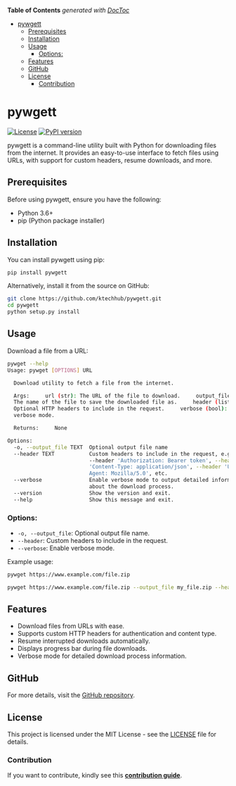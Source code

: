<!-- START doctoc generated TOC please keep comment here to allow auto update -->
<!-- DON'T EDIT THIS SECTION, INSTEAD RE-RUN doctoc TO UPDATE -->
**Table of Contents**  *generated with [DocToc](https://github.com/ktechhub/doctoc)*

<!---toc start-->

* [pywgett](#pywgett)
  * [Prerequisites](#prerequisites)
  * [Installation](#installation)
  * [Usage](#usage)
    * [Options:](#options)
  * [Features](#features)
  * [GitHub](#github)
  * [License](#license)
    * [Contribution](#contribution)

<!---toc end-->

<!-- END doctoc generated TOC please keep comment here to allow auto update -->
# pywgett

[![License](https://img.shields.io/badge/license-MIT-blue.svg)](https://github.com/ktechhub/pywgett/blob/main/LICENSE)
[![PyPI version](https://badge.fury.io/py/pywgett.svg)](https://badge.fury.io/py/pywgett)

pywgett is a command-line utility built with Python for downloading files from the internet. It provides an easy-to-use interface to fetch files using URLs, with support for custom headers, resume downloads, and more.

## Prerequisites
Before using pywgett, ensure you have the following:
- Python 3.6+
- pip (Python package installer)

## Installation
You can install pywgett using pip:

```sh
pip install pywgett
```

Alternatively, install it from the source on GitHub:

```sh
git clone https://github.com/ktechhub/pywgett.git
cd pywgett
python setup.py install
```

## Usage
Download a file from a URL:

```sh
pywget --help
Usage: pywget [OPTIONS] URL

  Download utility to fetch a file from the internet.

  Args:     url (str): The URL of the file to download.     output_file (str):
  The name of the file to save the downloaded file as.     header (list):
  Optional HTTP headers to include in the request.     verbose (bool): Enable
  verbose mode.

  Returns:     None

Options:
  -o, --output_file TEXT  Optional output file name
  --header TEXT           Custom headers to include in the request, e.g.
                          --header 'Authorization: Bearer token', --header
                          'Content-Type: application/json', --header 'User-
                          Agent: Mozilla/5.0', etc.
  --verbose               Enable verbose mode to output detailed information
                          about the download process.
  --version               Show the version and exit.
  --help                  Show this message and exit.
```

### Options:

- `-o, --output_file`: Optional output file name.
- `--header`: Custom headers to include in the request.
- `--verbose`: Enable verbose mode.

Example usage:
```sh
pywget https://www.example.com/file.zip
```

```sh
pywget https://www.example.com/file.zip --output_file my_file.zip --header "Authorization: Bearer token" --verbose
```

## Features
- Download files from URLs with ease.
- Supports custom HTTP headers for authentication and content type.
- Resume interrupted downloads automatically.
- Displays progress bar during file downloads.
- Verbose mode for detailed download process information.

## GitHub
For more details, visit the [GitHub repository](https://github.com/ktechhub/pywgett).

## License
This project is licensed under the MIT License - see the [LICENSE](LICENSE) file for details.

### Contribution
If you want to contribute, kindly see this **[contribution guide](contribution.md)**.
